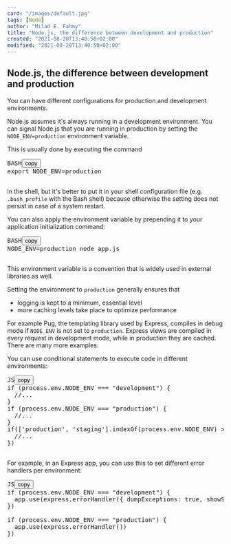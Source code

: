 ```yaml
---
card: "/images/default.jpg"
tags: [Node]
author: "Milad E. Fahmy"
title: "Node.js, the difference between development and production"
created: "2021-08-20T13:40:58+02:00"
modified: "2021-08-20T13:40:58+02:00"
---
```

<div id="___gatsby"><div style="outline:none" tabindex="-1" id="gatsby-focus-wrapper"><div class="layout-container"><main class="grid-container"><article class="article-reader"><h1 class="article-reader__headline">Node.js, the difference between development and production</h1><div><p>You can have different configurations for production and development environments.</p><p>Node.js assumes it's always running in a development environment.
You can signal Node.js that you are running in production by setting the <code class="language-text">NODE_ENV=production</code> environment variable.</p><p>This is usually done by executing the command</p><pre class="prism-code language-bash"><div class="shell-box-top"><span>BASH</span><button type="button">copy</button></div><div class="token-line"><span class="token builtin class-name">export</span><span class="token plain"> </span><span class="token assign-left variable">NODE_ENV</span><span class="token operator">=</span><span class="token plain">production</span></div><div class="token-line"><span class="token plain">
</span></div></pre><p>in the shell, but it's better to put it in your shell configuration file (e.g. <code class="language-text">.bash_profile</code> with the Bash shell) because otherwise the setting does not persist in case of a system restart.</p><p>You can also apply the environment variable by prepending it to your application initialization command:</p><pre class="prism-code language-bash"><div class="shell-box-top"><span>BASH</span><button type="button">copy</button></div><div class="token-line"><span class="token assign-left variable">NODE_ENV</span><span class="token operator">=</span><span class="token plain">production node app.js</span></div><div class="token-line"><span class="token plain">
</span></div></pre><p>This environment variable is a convention that is widely used in external libraries as well.</p><p>Setting the environment to <code class="language-text">production</code> generally ensures that</p><ul><li>logging is kept to a minimum, essential level</li><li>more caching levels take place to optimize performance</li></ul><p>For example Pug, the templating library used by Express, compiles in debug mode if <code class="language-text">NODE_ENV</code> is not set to <code class="language-text">production</code>. Express views are compiled in every request in development mode, while in production they are cached. There are many more examples.</p><p>You can use conditional statements to execute code in different environments:</p><pre class="prism-code language-js"><div class="shell-box-top"><span>JS</span><button type="button">copy</button></div><div class="token-line"><span class="token keyword control-flow">if</span><span class="token plain"> </span><span class="token punctuation">(</span><span class="token plain">process</span><span class="token punctuation">.</span><span class="token property-access">env</span><span class="token punctuation">.</span><span class="token constant">NODE_ENV</span><span class="token plain"> </span><span class="token operator">===</span><span class="token plain"> </span><span class="token string">"development"</span><span class="token punctuation">)</span><span class="token plain"> </span><span class="token punctuation">{</span><span class="token plain"></span></div><div class="token-line"><span class="token plain">  </span><span class="token comment">//...</span><span class="token plain"></span></div><div class="token-line"><span class="token plain"></span><span class="token punctuation">}</span><span class="token plain"></span></div><div class="token-line"><span class="token plain"></span><span class="token keyword control-flow">if</span><span class="token plain"> </span><span class="token punctuation">(</span><span class="token plain">process</span><span class="token punctuation">.</span><span class="token property-access">env</span><span class="token punctuation">.</span><span class="token constant">NODE_ENV</span><span class="token plain"> </span><span class="token operator">===</span><span class="token plain"> </span><span class="token string">"production"</span><span class="token punctuation">)</span><span class="token plain"> </span><span class="token punctuation">{</span><span class="token plain"></span></div><div class="token-line"><span class="token plain">  </span><span class="token comment">//...</span><span class="token plain"></span></div><div class="token-line"><span class="token plain"></span><span class="token punctuation">}</span><span class="token plain"></span></div><div class="token-line"><span class="token plain"></span><span class="token keyword control-flow">if</span><span class="token punctuation">(</span><span class="token punctuation">[</span><span class="token string">'production'</span><span class="token punctuation">,</span><span class="token plain"> </span><span class="token string">'staging'</span><span class="token punctuation">]</span><span class="token punctuation">.</span><span class="token method function property-access">indexOf</span><span class="token punctuation">(</span><span class="token plain">process</span><span class="token punctuation">.</span><span class="token property-access">env</span><span class="token punctuation">.</span><span class="token constant">NODE_ENV</span><span class="token punctuation">)</span><span class="token plain"> </span><span class="token operator">&gt;=</span><span class="token plain"> </span><span class="token number">0</span><span class="token punctuation">)</span><span class="token plain"> </span><span class="token punctuation">{</span><span class="token plain"></span></div><div class="token-line"><span class="token plain">  </span><span class="token comment">//...</span><span class="token plain"></span></div><div class="token-line"><span class="token plain"></span><span class="token punctuation">}</span><span class="token punctuation">)</span><span class="token plain"></span></div><div class="token-line"><span class="token plain">
</span></div></pre><p>For example, in an Express app, you can use this to set different error handlers per environment:</p><pre class="prism-code language-js"><div class="shell-box-top"><span>JS</span><button type="button">copy</button></div><div class="token-line"><span class="token keyword control-flow">if</span><span class="token plain"> </span><span class="token punctuation">(</span><span class="token plain">process</span><span class="token punctuation">.</span><span class="token property-access">env</span><span class="token punctuation">.</span><span class="token constant">NODE_ENV</span><span class="token plain"> </span><span class="token operator">===</span><span class="token plain"> </span><span class="token string">"development"</span><span class="token punctuation">)</span><span class="token plain"> </span><span class="token punctuation">{</span><span class="token plain"></span></div><div class="token-line"><span class="token plain">  app</span><span class="token punctuation">.</span><span class="token method function property-access">use</span><span class="token punctuation">(</span><span class="token plain">express</span><span class="token punctuation">.</span><span class="token method function property-access">errorHandler</span><span class="token punctuation">(</span><span class="token punctuation">{</span><span class="token plain"> dumpExceptions</span><span class="token operator">:</span><span class="token plain"> </span><span class="token boolean">true</span><span class="token punctuation">,</span><span class="token plain"> showStack</span><span class="token operator">:</span><span class="token plain"> </span><span class="token boolean">true</span><span class="token plain"> </span><span class="token punctuation">}</span><span class="token punctuation">)</span><span class="token punctuation">)</span><span class="token plain"></span></div><div class="token-line"><span class="token plain"></span><span class="token punctuation">}</span><span class="token punctuation">)</span><span class="token plain"></span></div><div class="token-line"><span class="token plain">
</span></div><div class="token-line"><span class="token plain"></span><span class="token keyword control-flow">if</span><span class="token plain"> </span><span class="token punctuation">(</span><span class="token plain">process</span><span class="token punctuation">.</span><span class="token property-access">env</span><span class="token punctuation">.</span><span class="token constant">NODE_ENV</span><span class="token plain"> </span><span class="token operator">===</span><span class="token plain"> </span><span class="token string">"production"</span><span class="token punctuation">)</span><span class="token plain"> </span><span class="token punctuation">{</span><span class="token plain"></span></div><div class="token-line"><span class="token plain">  app</span><span class="token punctuation">.</span><span class="token method function property-access">use</span><span class="token punctuation">(</span><span class="token plain">express</span><span class="token punctuation">.</span><span class="token method function property-access">errorHandler</span><span class="token punctuation">(</span><span class="token punctuation">)</span><span class="token punctuation">)</span><span class="token plain"></span></div><div class="token-line"><span class="token plain"></span><span class="token punctuation">}</span><span class="token punctuation">)</span><span class="token plain"></span></div><div class="token-line"><span class="token plain">
</span></div></pre></div></article></main></div></div><div id="gatsby-announcer" style="position:absolute;top:0;width:1px;height:1px;padding:0;overflow:hidden;clip:rect(0, 0, 0, 0);white-space:nowrap;border:0" aria-live="assertive" aria-atomic="true"></div></div>
